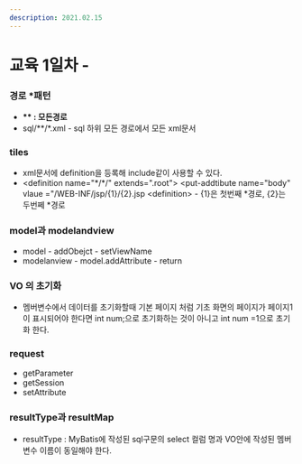 ```yaml
---
description: 2021.02.15
---
```


# 교육 1일차 -

### 경로 \*패턴

* **\*\* : 모든경로**
* sql/\*\*/\*.xml - sql 하위 모든 경로에서 모든 xml문서

### tiles

* xml문서에 definition을 등록해 include같이 사용할 수 있다.
* &lt;definition name="\*/\*/" extends=".root"&gt;     &lt;put-addtibute name="body" vlaue ="/WEB-INF/jsp/{1}/{2}.jsp &lt;definition&gt; - {1}은 첫번째 \*경로, {2}는 두번쩨 \*경로

### model과 modelandview

* model - addObejct - setViewName
* modelanview - model.addAttribute - return

### VO 의 초기화

* 멤버변수에서 데이터를 초기화할때 기본 페이지 처럼 기초 화면의 페이지가 페이지1이 표시되어야 한다면 int num;으로 초기화하는 것이 아니고 int num =1으로 초기화 한다.

### request

* getParameter
* getSession
* setAttribute

### resultType과 resultMap

* resultType : MyBatis에 작성된 sql구문의 select 컬럼 명과 VO안에 작성된 멤버변수 이름이 동일해야 한다.

